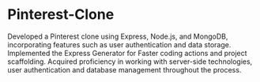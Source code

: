# Pinterest-Clone
Developed a Pinterest clone using Express, Node.js, and MongoDB, incorporating features such as user authentication and data storage. Implemented the Express Generator for Faster coding actions and project scaffolding. Acquired proficiency in working with server-side technologies, user authentication and database management throughout the process.
